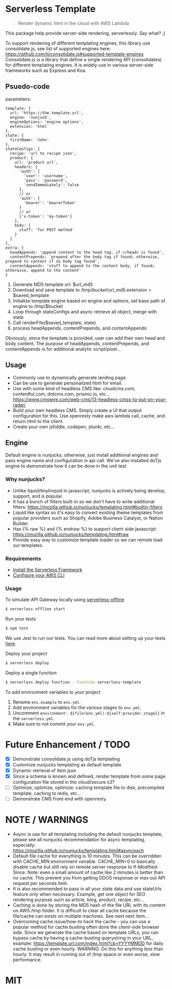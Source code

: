 # Serverless Template
> Render dynamic html in the cloud with AWS Lambda

This package help provide server-side rendering, serverlessly.  Say what? ;)

To support rendering of different templating engines, this library use consolidate.js, see list of supported engines here: https://github.com/tj/consolidate.js#supported-template-engines Consolidate.js is a library that define a single rendering API (consolidates) for different templating engines.  It is widely use in various server-side frameworks such as Express and Koa.

## Psuedo-code
parameters:
```
template: {
  url: 'https://the.template.url',
  engine: 'nunjuck',
  engineOptions: 'engine options',
  extension: 'html'
},
state: {
  firstName: 'John'
},
stateConfigs: {
  recipe: 'url to recipe json',
  product: {
    url: 'product url',
    headers: {
      'auth': {
        'user': 'username',
        'pass': 'password',
        'sendImmediately': false
      },
      // or
      'auth': {
        'bearer': 'bearerToken'
      }
      // or
      {'x-token': 'my-token'}
    },
    body: {
      stuff: 'for POST method'
    }
  }
},
extra: {
  headAppends: 'append content to the head tag, if </head> is found',
  contentPrepends: 'prepend after the body tag if found; otherwise, prepend to content if no body tag found',
  contentAppends: 'stuff to append to the content body, if found; otherwise, append to the content'
}
```

1. Generate MD5 template url: $url_md5
2. Download and save template to /tmp/$bucket/$url_md5.extension = $saved_template
3. Initialize template engine based on engine and options, set base path of engine to /tmp/$bucket
4. Loop through stateConfigs and async retrieve all object, merge with state
5. Call renderFile($saved_template, state)
6. process headAppends, contentPrepends, and contentAppends 

Obviously, since the template is provided, user can add their own head and body content.  The purpose of headAppends, contentPrepends, and contentAppends is for additional analytic script/pixel...

## Usage
* Commonly use to dynamically generate landing page.
* Can be use to generate personalized html for email.
* Use with some kind of headless CMS like: cloudcms.com, contentful.com, dotcms.com, prismic.io, etc... https://www.cmswire.com/web-cms/13-headless-cmss-to-put-on-your-radar/
* Build your own headless CMS.  Simply create a UI that output configuration for this.  Use openresty make aws lambda call, cache, and return html to the client.
* Create your own jsfiddle, codepen, plunkr, etc...

## Engine
Default engine is nunjucks; otherwise, just install additional engines and pass engine name and configuration in api call.  We've also installed doTjs engine to demonstrate how it can be done in the unit test.

### Why nunjucks?
* Unlike liquid/tinylinquid in javascript, nunjucks is actively being develop, support, and is popular.
* It has a bunch of filters built-in so we don't have to write additional filters: https://mozilla.github.io/nunjucks/templating.html#builtin-filters
* Liquid like syntax so it's easy to convert existing theme templates from popular providers such as Shopify, Adobe Business Catalyst, or Nation Builder.
* Has {% raw %} and {% endraw %} to support client-side javascript: https://mozilla.github.io/nunjucks/templating.html#raw
* Provide easy way to customize template loader so we can remote load our templates.

### Requirements

- [Install the Serverless Framework](https://serverless.com/framework/docs/providers/aws/guide/installation/)
- [Configure your AWS CLI](https://serverless.com/framework/docs/providers/aws/guide/credentials/)

### Usage

To simulate API Gateway locally using [serverless-offline](https://github.com/dherault/serverless-offline)

``` bash
$ serverless offline start
```

Run your tests

``` bash
$ npm test
```

We use Jest to run our tests. You can read more about setting up your tests [here](https://facebook.github.io/jest/docs/en/getting-started.html#content).

Deploy your project

``` bash
$ serverless deploy
```

Deploy a single function

``` bash
$ serverless deploy function --function serverless-template
```

To add environment variables to your project

1. Rename `env.example` to `env.yml`.
2. Add environment variables for the various stages to `env.yml`.
3. Uncomment `environment: ${file(env.yml):${self:provider.stage}}` in the `serverless.yml`.
4. Make sure to not commit your `env.yml`.

# Future Enhancement / TODO
- [x] Demonstrate consolidate.js using doTjs templating
- [x] Customize nunjucks templating as default template
- [x] Dynamic retrieval of item json
- [x] Since a schema is known and defined, render template from some page configuration file stored in the cloud/secure s3?
- [ ] Optimize, optimize, optimize: caching template file to disk, precompiled template, caching to redis, etc...
- [ ] Demonstrate CMS front-end with openresty.

# NOTE / WARNINGS
* Async is use for all templating including the default nunjucks template, please see all nunjucks recommendation for async templating, especially: https://mozilla.github.io/nunjucks/templating.html#asynceach
* Default file cache for everything is 10 minutes.  This can be overridden with CACHE_MIN environment variable.  CACHE_MIN=0 to basically disable cache but still rely on remote server response to If-Modified-Since.  Note: even a small amount of cache like 2 minutes is better than no cache.  This prevent you from getting DDOS response or max out API request per seconds limit.
* It is also recommended to pass in all your state data and use stateUrls feature only when necessary.  Example, get one object for SEO rendering purpose such as article, blog, product, recipe, etc...
* Caching is done by storing the MD5 hash of the file URL with its content on AWS /tmp folder.  It is difficult to clear all cache because the file/cache can exists on multiple machines.  See next next item...
* Overcoming cache issue/how-to hack the cache - you can use a popular method for cache busting often done the client-side browser side.  Since we generate the cache based on template URLs, you can bypass cache by having a cache-busting querystring in your URL, example: https://template.url.com/index.html?cb=YYYYMMDD for daily cache busting or even hourly.  WARNING: Do this for anything less than hourly.  It may result in running out of /tmp space or even worse, slow performance.

# MIT
